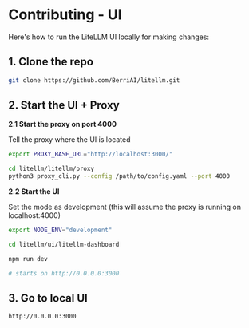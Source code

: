 # Contributing - UI

Here's how to run the LiteLLM UI locally for making changes: 

## 1. Clone the repo 
```bash
git clone https://github.com/BerriAI/litellm.git
```

## 2. Start the UI + Proxy 

**2.1 Start the proxy on port 4000** 

Tell the proxy where the UI is located
```bash
export PROXY_BASE_URL="http://localhost:3000/"
```

```bash
cd litellm/litellm/proxy
python3 proxy_cli.py --config /path/to/config.yaml --port 4000
```

**2.2 Start the UI**

Set the mode as development (this will assume the proxy is running on localhost:4000)
```bash
export NODE_ENV="development" 
```

```bash
cd litellm/ui/litellm-dashboard

npm run dev

# starts on http://0.0.0.0:3000
```

## 3. Go to local UI 

```bash
http://0.0.0.0:3000
```